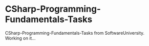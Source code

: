 # CSharp-Programming-Fundamentals-Tasks
CSharp-Programming-Fundamentals-Tasks from SoftwareUniversity. 
Working on it... 
